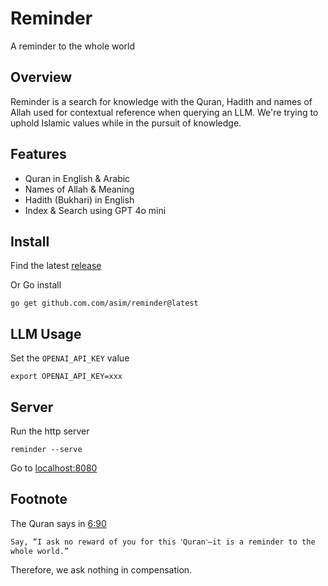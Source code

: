 # Reminder

A reminder to the whole world

## Overview

Reminder is a search for knowledge with the Quran, Hadith and names of Allah used for contextual reference when querying an LLM. We're trying to uphold Islamic values while in the pursuit of knowledge.

## Features

- Quran in English & Arabic
- Names of Allah & Meaning
- Hadith (Bukhari) in English
- Index & Search using GPT 4o mini

## Install

Find the latest [release](https://github.com/asim/reminder/releases/latest)

Or Go install

```
go get github.com.com/asim/reminder@latest
```

## LLM Usage

Set the `OPENAI_API_KEY` value

```
export OPENAI_API_KEY=xxx
```

## Server

Run the http server 

```
reminder --serve
```

Go to [localhost:8080](https://localhost:8080)

## Footnote

The Quran says in [6:90](https://quran.com/6:90)

```
Say, “I ask no reward of you for this ˹Quran˺—it is a reminder to the whole world.”
```

Therefore, we ask nothing in compensation. 
